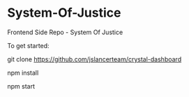 # System-Of-Justice
Frontend Side Repo - System Of Justice 

To get started:

git clone https://github.com/jslancerteam/crystal-dashboard 

npm install 

npm start 
